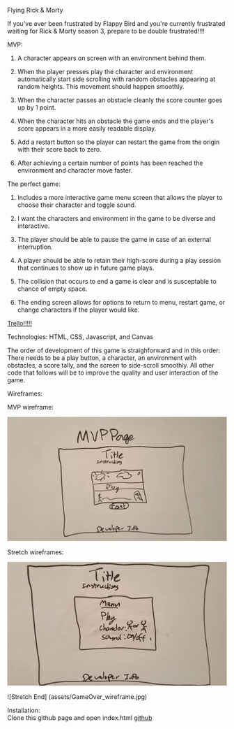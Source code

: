 Flying Rick & Morty

If you've ever been frustrated by Flappy Bird and you're currently frustrated waiting for Rick & Morty season 3, prepare to be double frustrated!!!!



MVP:

1. A character appears on screen with an environment behind them.

2. When the player presses play the character and environment automatically start side scrolling with random obstacles appearing at random heights. This movement should happen smoothly.
3. When the character passes an obstacle cleanly the score counter goes up by 1 point.
4. When the character hits an obstacle the game ends and the player's score appears in a more easily readable display.
5. Add a restart button so the player can restart the game from the origin with their score back to zero.
6. After achieving a certain number of points has been reached the environment and character move faster.


The perfect game:

1. Includes a more interactive game menu screen that allows the player to choose their character and toggle sound.

2. I want the characters and environment in the game to be diverse and interactive.
3. The player should be able to pause the game in case of an external interruption.
4. A player should be able to retain their high-score during a play session that continues to show up in future game plays.
5. The collision that occurs to end a game is clear and is susceptable to chance of empty space.
6. The ending screen allows for options to return to menu, restart game, or change characters if the player would like.


[Trello!!!!!](https://trello.com/b/9AHPDZUr/wdi-sm-43-project-1)

Technologies:
	HTML, CSS, Javascript, and Canvas

The order of development of this game is straighforward and in this order: There needs to be a play button, a character, an environment with obstacles, a score tally, and the screen to side-scroll smoothly. All other code that follows will be to improve the quality and user interaction of the game.


Wireframes:

MVP wireframe:

![Basic game](assets/MVP_wireframe.jpg)

Stretch wireframes:

![Stretch Start](assets/Full_build_intro_wireframe.jpg)

![Stretch End] (assets/GameOver_wireframe.jpg)

Installation:  
Clone this github page and open index.html  [github](https://github.com/mld78/Project-1)
